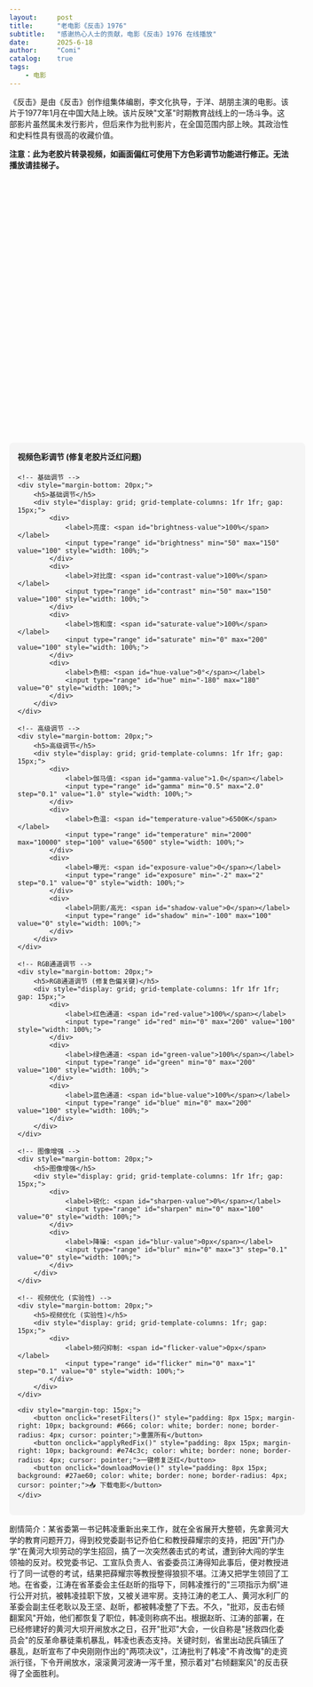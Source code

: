 ```yaml
---
layout:     post
title:      "老电影《反击》1976"
subtitle:   "感谢热心人士的贡献，电影《反击》1976 在线播放"
date:       2025-6-18
author:     "Comi"
catalog:    true
tags:
    - 电影
---
```


《反击》是由《反击》创作组集体编剧，李文化执导，于洋、胡朋主演的电影。该片于1977年1月在中国大陆上映。该片反映&quot;文革&quot;时期教育战线上的一场斗争。这部影片虽然属未发行影片，但后来作为批判影片，在全国范围内部上映。其政治性和史料性具有很高的收藏价值。

**注意：此为老胶片转录视频，如画面偏红可使用下方色彩调节功能进行修正。无法播放请挂梯子。**

<div id="artplayer-container" style="width: 100%; max-width: 800px; height: 450px; margin: 20px auto;"></div>
<div id="video-filters" style="width: 100%; max-width: 800px; margin: 10px auto; padding: 15px; background: #f5f5f5; border-radius: 8px;">
    <h4 style="margin-top: 0;">视频色彩调节 (修复老胶片泛红问题)</h4>
    
    <!-- 基础调节 -->
    <div style="margin-bottom: 20px;">
        <h5>基础调节</h5>
        <div style="display: grid; grid-template-columns: 1fr 1fr; gap: 15px;">
            <div>
                <label>亮度: <span id="brightness-value">100%</span></label>
                <input type="range" id="brightness" min="50" max="150" value="100" style="width: 100%;">
            </div>
            <div>
                <label>对比度: <span id="contrast-value">100%</span></label>
                <input type="range" id="contrast" min="50" max="150" value="100" style="width: 100%;">
            </div>
            <div>
                <label>饱和度: <span id="saturate-value">100%</span></label>
                <input type="range" id="saturate" min="0" max="200" value="100" style="width: 100%;">
            </div>
            <div>
                <label>色相: <span id="hue-value">0°</span></label>
                <input type="range" id="hue" min="-180" max="180" value="0" style="width: 100%;">
            </div>
        </div>
    </div>
    
    <!-- 高级调节 -->
    <div style="margin-bottom: 20px;">
        <h5>高级调节</h5>
        <div style="display: grid; grid-template-columns: 1fr 1fr; gap: 15px;">
            <div>
                <label>伽马值: <span id="gamma-value">1.0</span></label>
                <input type="range" id="gamma" min="0.5" max="2.0" step="0.1" value="1.0" style="width: 100%;">
            </div>
            <div>
                <label>色温: <span id="temperature-value">6500K</span></label>
                <input type="range" id="temperature" min="2000" max="10000" step="100" value="6500" style="width: 100%;">
            </div>
            <div>
                <label>曝光: <span id="exposure-value">0</span></label>
                <input type="range" id="exposure" min="-2" max="2" step="0.1" value="0" style="width: 100%;">
            </div>
            <div>
                <label>阴影/高光: <span id="shadow-value">0</span></label>
                <input type="range" id="shadow" min="-100" max="100" value="0" style="width: 100%;">
            </div>
        </div>
    </div>
    
    <!-- RGB通道调节 -->
    <div style="margin-bottom: 20px;">
        <h5>RGB通道调节 (修复色偏关键)</h5>
        <div style="display: grid; grid-template-columns: 1fr 1fr 1fr; gap: 15px;">
            <div>
                <label>红色通道: <span id="red-value">100%</span></label>
                <input type="range" id="red" min="0" max="200" value="100" style="width: 100%;">
            </div>
            <div>
                <label>绿色通道: <span id="green-value">100%</span></label>
                <input type="range" id="green" min="0" max="200" value="100" style="width: 100%;">
            </div>
            <div>
                <label>蓝色通道: <span id="blue-value">100%</span></label>
                <input type="range" id="blue" min="0" max="200" value="100" style="width: 100%;">
            </div>
        </div>
    </div>
    
    <!-- 图像增强 -->
    <div style="margin-bottom: 20px;">
        <h5>图像增强</h5>
        <div style="display: grid; grid-template-columns: 1fr 1fr; gap: 15px;">
            <div>
                <label>锐化: <span id="sharpen-value">0%</span></label>
                <input type="range" id="sharpen" min="0" max="100" value="0" style="width: 100%;">
            </div>
            <div>
                <label>降噪: <span id="blur-value">0px</span></label>
                <input type="range" id="blur" min="0" max="3" step="0.1" value="0" style="width: 100%;">
            </div>
        </div>
    </div>
    
    <!-- 视频优化 (实验性) -->
    <div style="margin-bottom: 20px;">
        <h5>视频优化 (实验性)</h5>
        <div style="display: grid; grid-template-columns: 1fr; gap: 15px;">
            <div>
                <label>频闪抑制: <span id="flicker-value">0px</span></label>
                <input type="range" id="flicker" min="0" max="1" step="0.1" value="0" style="width: 100%;">
            </div>
        </div>
    </div>
    
    <div style="margin-top: 15px;">
        <button onclick="resetFilters()" style="padding: 8px 15px; margin-right: 10px; background: #666; color: white; border: none; border-radius: 4px; cursor: pointer;">重置所有</button>
        <button onclick="applyRedFix()" style="padding: 8px 15px; margin-right: 10px; background: #e74c3c; color: white; border: none; border-radius: 4px; cursor: pointer;">一键修复泛红</button>
        <button onclick="downloadMovie()" style="padding: 8px 15px; background: #27ae60; color: white; border: none; border-radius: 4px; cursor: pointer;">📥 下载电影</button>
    </div>
</div>

<script src="https://unpkg.com/artplayer/dist/artplayer.js"></script>
<script>
    let art;
    let videoElement;
    
    document.addEventListener('DOMContentLoaded', function() {
        art = new Artplayer({
            container: document.getElementById('artplayer-container'),
            url: 'https://archive.nope.dpdns.org/download/20250618_20250618_1425/%E5%8F%8D%E5%87%BB%EF%BC%88%E8%83%B6%E7%89%87%E6%8B%B7%E8%B4%9D%EF%BC%89.mkv',
            autoplay: false,
            loop: false,
            volume: 0.7,
            setting: true,
            playbackRate: true,
            fullscreen: true,
            pip: true,
            mutex: true,
            theme: '#23ade5',
            controls: [
                {
                    position: 'right',
                    html: '倍速',
                    tooltip: '播放速度',
                    click: function (art) {
                        art.setting.show = true;
                    },
                }
            ],
            settings: [
                {
                    html: '播放速度',
                    tooltip: '倍速播放',
                    icon: '<svg>...</svg>',
                    selector: [
                        {
                            html: '0.5x',
                            value: 0.5,
                        },
                        {
                            html: '0.75x',
                            value: 0.75,
                        },
                        {
                            html: '正常',
                            value: 1,
                            default: true,
                        },
                        {
                            html: '1.25x',
                            value: 1.25,
                        },
                        {
                            html: '1.5x',
                            value: 1.5,
                        },
                        {
                            html: '2x',
                            value: 2,
                        },
                    ],
                    onSelect: function (item, art) {
                        art.playbackRate = item.value;
                        return item.html;
                    },
                },
            ],
        });
        
        // 获取视频元素
        art.on('ready', function() {
            videoElement = art.video;
            initFilterControls();
            applyRedFix();  // 默认调用 applyRedFix()
        });
    });
    
    function initFilterControls() {
        const controls = ['brightness', 'contrast', 'saturate', 'hue', 'gamma', 'temperature', 'exposure', 'shadow', 'red', 'green', 'blue', 'sharpen', 'blur', 'flicker'];
        
        controls.forEach(control => {
            const slider = document.getElementById(control);
            const valueSpan = document.getElementById(control + '-value');
            
            slider.addEventListener('input', function() {
                updateFilter();
                updateValueDisplay(control, this.value);
            });
        });
    }
    
    function updateFilter() {
        if (!videoElement) return;
        
        const brightness = document.getElementById('brightness').value;
        const contrast = document.getElementById('contrast').value;
        const saturate = document.getElementById('saturate').value;
        const hue = document.getElementById('hue').value;
        const blur = document.getElementById('blur').value;
        
        // 基础滤镜
        let filterString = `brightness(${brightness}%) contrast(${contrast}%) saturate(${saturate}%) hue-rotate(${hue}deg)`;
        
        // 添加模糊降噪
        if (blur > 0) {
            filterString += ` blur(${blur}px)`;
        }
        
        videoElement.style.filter = filterString;
        
        // 应用高级调节
        applyAdvancedFilters();
    }
    
    function applyAdvancedFilters() {
        if (!videoElement) return;
        
        const gamma = document.getElementById('gamma').value;
        const temperature = document.getElementById('temperature').value;
        const exposure = document.getElementById('exposure').value;
        const shadow = document.getElementById('shadow').value;
        const red = document.getElementById('red').value;
        const green = document.getElementById('green').value;
        const blue = document.getElementById('blue').value;
        const sharpen = document.getElementById('sharpen').value;
        const flicker = document.getElementById('flicker').value;
        
        // 创建SVG滤镜
        let svgFilter = `
            <svg style="position: absolute; width: 0; height: 0;">
                <defs>
                    <filter id="advanced-filter">
                        <!-- 伽马校正 -->
                        <feComponentTransfer>
                            <feFuncR type="gamma" amplitude="1" exponent="${1/gamma}"/>
                            <feFuncG type="gamma" amplitude="1" exponent="${1/gamma}"/>
                            <feFuncB type="gamma" amplitude="1" exponent="${1/gamma}"/>
                        </feComponentTransfer>
                        
                        <!-- RGB通道调节 -->
                        <feColorMatrix type="matrix" values="
                            ${red/100} 0 0 0 0
                            0 ${green/100} 0 0 0
                            0 0 ${blue/100} 0 0
                            0 0 0 1 0
                        "/>
                        
                        <!-- 色温调节 -->
                        <feColorMatrix type="matrix" values="
                            ${getColorTempMatrix(temperature)}
                        "/>
                        
                        <!-- 曝光调节 -->
                        <feComponentTransfer>
                            <feFuncR type="linear" slope="${Math.pow(2, exposure)}"/>
                            <feFuncG type="linear" slope="${Math.pow(2, exposure)}"/>
                            <feFuncB type="linear" slope="${Math.pow(2, exposure)}"/>
                        </feComponentTransfer>
                        
                        <!-- 锐化 -->
                        ${sharpen > 0 ? `
                        <feConvolveMatrix order="3" kernelMatrix="
                            0 -${sharpen/100} 0
                            -${sharpen/100} ${1 + 4*sharpen/100} -${sharpen/100}
                            0 -${sharpen/100} 0
                        "/>` : ''}
                        
                        <!-- 频闪抑制 -->
                        ${flicker > 0 ? `<feGaussianBlur stdDeviation="${flicker}" />` : ''}
                    </filter>
                </defs>
            </svg>
        `;
        
        // 移除旧的SVG滤镜
        const oldSvg = document.getElementById('video-svg-filter');
        if (oldSvg) oldSvg.remove();
        
        // 添加新的SVG滤镜
        const svgElement = document.createElement('div');
        svgElement.id = 'video-svg-filter';
        svgElement.innerHTML = svgFilter;
        document.body.appendChild(svgElement);
        
        // 应用SVG滤镜
        const currentFilter = videoElement.style.filter;
        videoElement.style.filter = currentFilter + ' url(#advanced-filter)';
    }
    
    function getColorTempMatrix(temp) {
        // 简化的色温矩阵计算
        const factor = temp / 6500;
        if (factor > 1) {
            // 冷色调
            const blue = Math.min(1.2, 1 + (factor - 1) * 0.3);
            return `1 0 0 0 0 0 1 0 0 0 0 0 ${blue} 0 0 0 0 0 1 0`;
        } else {
            // 暖色调
            const red = Math.min(1.3, 1 + (1 - factor) * 0.4);
            const green = Math.min(1.1, 1 + (1 - factor) * 0.2);
            return `${red} 0 0 0 0 0 ${green} 0 0 0 0 0 1 0 0 0 0 0 1 0`;
        }
    }
    
    function updateValueDisplay(control, value) {
        const valueSpan = document.getElementById(control + '-value');
        switch(control) {
            case 'hue':
                valueSpan.textContent = value + '°';
                break;
            case 'gamma':
                valueSpan.textContent = parseFloat(value).toFixed(1);
                break;
            case 'temperature':
                valueSpan.textContent = value + 'K';
                break;
            case 'exposure':
                valueSpan.textContent = (value > 0 ? '+' : '') + value;
                break;
            case 'shadow':
                valueSpan.textContent = (value > 0 ? '+' : '') + value;
                break;
            case 'blur':
                valueSpan.textContent = value + 'px';
                break;
            case 'flicker':
                valueSpan.textContent = value + 'px';
                break;
            default:
                valueSpan.textContent = value + '%';
        }
    }
    
    function resetFilters() {
        const resetValues = {
            brightness: 100, contrast: 100, saturate: 100, hue: 0,
            gamma: 1.0, temperature: 6500, exposure: 0, shadow: 0,
            red: 100, green: 100, blue: 100, sharpen: 0, blur: 0, flicker: 0
        };
        
        Object.keys(resetValues).forEach(control => {
            document.getElementById(control).value = resetValues[control];
            updateValueDisplay(control, resetValues[control]);
        });
        
        if (videoElement) {
            videoElement.style.filter = '';
            const oldSvg = document.getElementById('video-svg-filter');
            if (oldSvg) oldSvg.remove();
        }
    }
    
    function applyRedFix() {
        // 针对胶片泛红的预设调整，默认采用：锐化 20% 红色通道 70% 绿色通道 106% 蓝色通道106% 对比度88% 饱和度 69% 色相3%
        const values = {
            brightness: 100,  // 默认亮度
            contrast: 85,
            saturate: 69,
            hue: 5,
            gamma: 1.0,
            temperature: 6500,
            exposure: 0,
            shadow: 0,
            red: 70,
            green: 106,
            blue: 106,
            sharpen: 20,
            blur: 0,
            flicker: 0
        };
        
        Object.keys(values).forEach(control => {
            document.getElementById(control).value = values[control];
            updateValueDisplay(control, values[control]);
        });
        
        updateFilter();
    }
    
    function applyOldFilmFix() {
        // 老胶片整体增强
        const values = {
            brightness: 110, contrast: 120, saturate: 110, hue: 0,
            gamma: 0.9, temperature: 6000, exposure: 0.3, shadow: 15,
            red: 95, green: 100, blue: 105, sharpen: 25, blur: 0.1
        };
        
        Object.keys(values).forEach(control => {
            document.getElementById(control).value = values[control];
            updateValueDisplay(control, values[control]);
        });
        
        updateFilter();
    }
    
    function applyColorBalance() {
        // 色彩平衡预设
        const values = {
            brightness: 100, contrast: 105, saturate: 95, hue: -5,
            gamma: 1.0, temperature: 6200, exposure: 0, shadow: 0,
            red: 90, green: 100, blue: 110, sharpen: 10, blur: 0
        };
        
        Object.keys(values).forEach(control => {
            document.getElementById(control).value = values[control];
            updateValueDisplay(control, values[control]);
        });
        
        updateFilter();
    }
    
    function downloadMovie() {
        const videoUrl = 'https://archive.nope.dpdns.org/download/20250618_20250618_1425/%E5%8F%8D%E5%87%BB%EF%BC%88%E8%83%B6%E7%89%87%E6%8B%B7%E8%B4%9D%EF%BC%89.mkv';
        const fileName = '反击(1976).mkv';
        
        // 创建下载链接
        const downloadLink = document.createElement('a');
        downloadLink.href = videoUrl;
        downloadLink.download = fileName;
        downloadLink.target = '_blank';
        
        // 提示用户
        if (confirm('即将开始下载电影《反击》(1976)，文件大小约为数GB，请确保网络稳定。是否继续？')) {
            document.body.appendChild(downloadLink);
            downloadLink.click();
            document.body.removeChild(downloadLink);
        }
    }
</script>

剧情简介：某省委第一书记韩凌重新出来工作，就在全省展开大整顿，先拿黄河大学的教育问题开刀，得到校党委副书记乔伯仁和教授薛耀宗的支持，把因"开门办学"在黄河大坝劳动的学生招回，搞了一次突然袭击式的考试，遭到钟大闯的学生领袖的反对。校党委书记、工宣队负责人、省委委员江涛得知此事后，便对教授进行了同一试卷的考试，结果把薛耀宗等教授整得狼狈不堪。江涛又把学生领回了工地。在省委，江涛在省革委会主任赵昕的指导下，同韩凌推行的"三项指示为纲"进行公开对抗，被韩凌挂职下放，又被关进牢房。支持江涛的老工人、黄河水利厂的革委会副主任老耿以及王坚、赵昕，都被韩凌整了下去。不久，"批邓，反击右倾翻案风"开始，他们都恢复了职位，韩凌则称病不出。根据赵昕、江涛的部署，在已经修建好的黄河大坝开闸放水之日，召开"批邓"大会，一伙自称是"拯救四化委员会"的反革命暴徒乘机暴乱，韩凌也表态支持。关键时刻，省里出动民兵镇压了暴乱，赵昕宣布了中央刚刚作出的"两项决议"，江涛批判了韩凌"不肯改悔"的走资派行径，下令开闸放水，滚滚黄河波涛一泻千里，预示着对"右倾翻案风"的反击获得了全面胜利。
